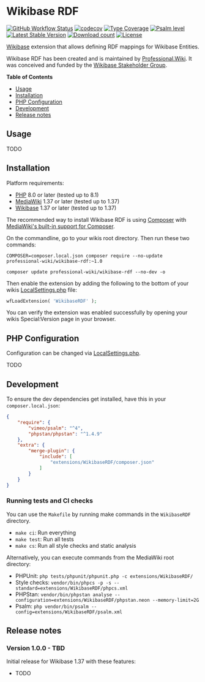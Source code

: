 # Wikibase RDF

[![GitHub Workflow Status](https://img.shields.io/github/workflow/status/ProfessionalWiki/WikibaseRDF/CI)](https://github.com/ProfessionalWiki/WikibaseRDF/actions?query=workflow%3ACI)
[![codecov](https://codecov.io/gh/ProfessionalWiki/WikibaseRDF/branch/master/graph/badge.svg?token=GnOG3FF16Z)](https://codecov.io/gh/ProfessionalWiki/WikibaseRDF)
[![Type Coverage](https://shepherd.dev/github/ProfessionalWiki/WikibaseRDF/coverage.svg)](https://shepherd.dev/github/ProfessionalWiki/WikibaseRDF)
[![Psalm level](https://shepherd.dev/github/ProfessionalWiki/WikibaseRDF/level.svg)](psalm.xml)
[![Latest Stable Version](https://poser.pugx.org/professional-wiki/wikibase-rdf/version.png)](https://packagist.org/packages/professional-wiki/wikibase-rdf)
[![Download count](https://poser.pugx.org/professional-wiki/wikibase-rdf/d/total.png)](https://packagist.org/packages/professional-wiki/wikibase-rdf)
[![License](https://img.shields.io/packagist/l/professional-wiki/wikibase-rdf)](LICENSE)

[Wikibase] extension that allows defining RDF mappings for Wikibase Entities.

Wikibase RDF has been created and is maintained by [Professional.Wiki].
It was conceived and funded by the [Wikibase Stakeholder Group].

**Table of Contents**

- [Usage](#usage)
- [Installation](#installation)
- [PHP Configuration](#php-configuration)
- [Development](#development)
- [Release notes](#release-notes)

## Usage

TODO

## Installation

Platform requirements:

* [PHP] 8.0 or later (tested up to 8.1)
* [MediaWiki] 1.37 or later (tested up to 1.37)
* [Wikibase] 1.37 or later (tested up to 1.37)

The recommended way to install Wikibase RDF is using [Composer] with
[MediaWiki's built-in support for Composer][Composer install].

On the commandline, go to your wikis root directory. Then run these two commands:

```shell script
COMPOSER=composer.local.json composer require --no-update professional-wiki/wikibase-rdf:~1.0
```
```shell script
composer update professional-wiki/wikibase-rdf --no-dev -o
```

Then enable the extension by adding the following to the bottom of your wikis [LocalSettings.php] file:

```php
wfLoadExtension( 'WikibaseRDF' );
```

You can verify the extension was enabled successfully by opening your wikis Special:Version page in your browser.

## PHP Configuration

Configuration can be changed via [LocalSettings.php].

TODO

## Development

To ensure the dev dependencies get installed, have this in your `composer.local.json`:

```json
{
	"require": {
		"vimeo/psalm": "^4",
		"phpstan/phpstan": "^1.4.9"
	},
	"extra": {
		"merge-plugin": {
			"include": [
				"extensions/WikibaseRDF/composer.json"
			]
		}
	}
}
```

### Running tests and CI checks

You can use the `Makefile` by running make commands in the `WikibaseRDF` directory.

* `make ci`: Run everything
* `make test`: Run all tests
* `make cs`: Run all style checks and static analysis

Alternatively, you can execute commands from the MediaWiki root directory:

* PHPUnit: `php tests/phpunit/phpunit.php -c extensions/WikibaseRDF/`
* Style checks: `vendor/bin/phpcs -p -s --standard=extensions/WikibaseRDF/phpcs.xml`
* PHPStan: `vendor/bin/phpstan analyse --configuration=extensions/WikibaseRDF/phpstan.neon --memory-limit=2G`
* Psalm: `php vendor/bin/psalm --config=extensions/WikibaseRDF/psalm.xml`

## Release notes

### Version 1.0.0 - TBD

Initial release for Wikibase 1.37 with these features:

* TODO

[Professional.Wiki]: https://professional.wiki
[Wikibase]: https://wikibase.consulting/what-is-wikibase/
[MediaWiki]: https://www.mediawiki.org
[PHP]: https://www.php.net
[Composer]: https://getcomposer.org
[Composer install]: https://professional.wiki/en/articles/installing-mediawiki-extensions-with-composer
[LocalSettings.php]: https://www.mediawiki.org/wiki/Manual:LocalSettings.php
[JSON Schema]: https://github.com/ProfessionalWiki/WikibaseRDF/blob/master/schema.json
[Wikibase Stakeholder Group]:https://wbstakeholder.group/
